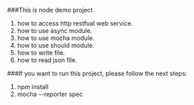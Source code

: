 ###This is node demo project.

1. how to access http restfual web service.
2. how to use async module.
3. how to use mocha module.
4. how to use should module.
5. how to write file.
6. how to read json file.

###If you want to run this project, please follow the next steps:

1. npm install
2. mocha --reporter spec
